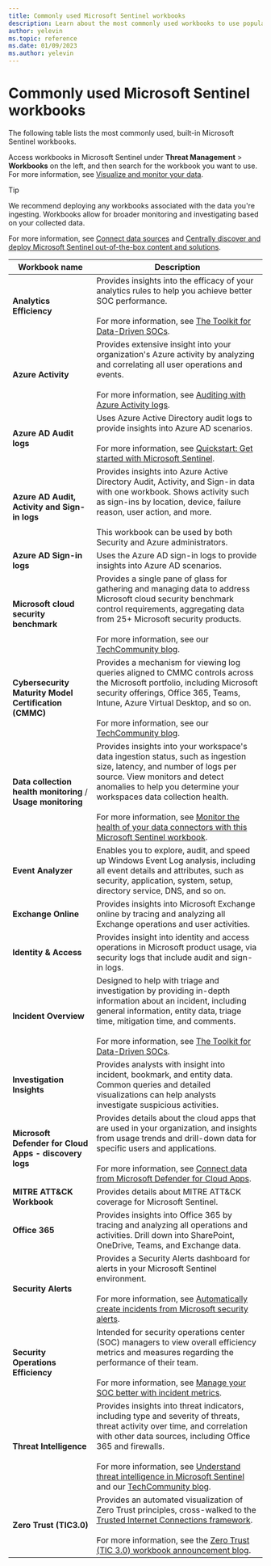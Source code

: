 ```yaml
---
title: Commonly used Microsoft Sentinel workbooks
description: Learn about the most commonly used workbooks to use popular, out-of-the-box Microsoft Sentinel resources.
author: yelevin
ms.topic: reference
ms.date: 01/09/2023
ms.author: yelevin
---
```


# Commonly used Microsoft Sentinel workbooks

The following table lists the most commonly used, built-in Microsoft Sentinel workbooks.

Access workbooks in Microsoft Sentinel under **Threat Management** > **Workbooks** on the left, and then search for the workbook you want to use. For more information, see [Visualize and monitor your data](monitor-your-data.md).

> [!TIP]
> We recommend deploying any workbooks associated with the data you're ingesting. Workbooks allow for broader monitoring and investigating based on your collected data.
>
> For more information, see [Connect data sources](connect-data-sources.md) and [Centrally discover and deploy Microsoft Sentinel out-of-the-box content and solutions](sentinel-solutions-deploy.md).
>

|Workbook name  |Description  |
|---------|---------|
|**Analytics Efficiency**     |  Provides insights into the efficacy of your analytics rules to help you achieve better SOC performance. <br><br>For more information, see [The Toolkit for Data-Driven SOCs](https://techcommunity.microsoft.com/t5/azure-sentinel/the-toolkit-for-data-driven-socs/ba-p/2143152).|
|**Azure Activity**     |     Provides extensive insight into your organization's Azure activity by analyzing and correlating all user operations and events. <br><br>For more information, see [Auditing with Azure Activity logs](audit-sentinel-data.md#auditing-with-azure-activity-logs).    |
|**Azure AD Audit logs**     |  Uses Azure Active Directory audit logs to provide insights into Azure AD scenarios. <br><br>For more information, see  [Quickstart: Get started with Microsoft Sentinel](get-visibility.md).     |
|**Azure AD Audit, Activity and Sign-in logs**     |   Provides insights into Azure Active Directory Audit, Activity, and Sign-in data with one workbook. Shows activity such as sign-ins by location, device, failure reason, user action, and more. <br><br> This workbook can be used by both Security and Azure administrators.   |
|**Azure AD Sign-in logs**     | Uses the Azure AD sign-in logs to provide insights into Azure AD scenarios.        |
| **Microsoft cloud security benchmark** | Provides a single pane of glass for gathering and managing data to address Microsoft cloud security benchmark control requirements, aggregating data from 25+ Microsoft security products. <br><br>For more information, see our [TechCommunity blog](https://techcommunity.microsoft.com/t5/microsoft-defender-for-cloud/what-s-new-azure-security-benchmark-workbook-preview/ba-p/2865930). |
|**Cybersecurity Maturity Model Certification (CMMC)**     |   Provides a mechanism for viewing log queries aligned to CMMC controls across the Microsoft portfolio, including Microsoft security offerings, Office 365, Teams, Intune, Azure Virtual Desktop, and so on. <br><br>For more information, see our [TechCommunity blog](https://techcommunity.microsoft.com/t5/azure-sentinel/what-s-new-cybersecurity-maturity-model-certification-cmmc/ba-p/2111184).|
|**Data collection health monitoring** / **Usage monitoring**     |  Provides insights into your workspace's data ingestion status, such as ingestion size, latency, and number of logs per source. View monitors and detect anomalies to help you determine your workspaces data collection health. <br><br>For more information, see [Monitor the health of your data connectors with this Microsoft Sentinel workbook](monitor-data-connector-health.md).    |
|**Event Analyzer**     |  Enables you to explore, audit, and speed up Windows Event Log analysis, including all event details and attributes, such as security, application, system, setup, directory service, DNS, and so on.       |
|**Exchange Online**     |Provides insights into Microsoft Exchange online by tracing and analyzing all Exchange operations and user activities.         |
|**Identity & Access**     |   Provides insight into identity and access operations in Microsoft product usage, via security logs that include audit and sign-in logs.     |
|**Incident Overview**     |   Designed to help with triage and investigation by providing in-depth information about an incident, including general information, entity data, triage time, mitigation time, and comments. <br><br>For more information, see [The Toolkit for Data-Driven SOCs](https://techcommunity.microsoft.com/t5/azure-sentinel/the-toolkit-for-data-driven-socs/ba-p/2143152).      |
|<a name="investigation-insights"></a>**Investigation Insights**     | Provides analysts with insight into incident, bookmark, and entity data. Common queries and detailed visualizations can help analysts investigate suspicious activities.     |
|**Microsoft Defender for Cloud Apps - discovery logs**     |   Provides details about the cloud apps that are used in your organization, and insights from usage trends and drill-down data for specific users and applications.  <br><br>For more information, see [Connect data from Microsoft Defender for Cloud Apps](./data-connectors/microsoft-defender-for-cloud-apps.md).|
|**MITRE ATT&CK Workbook**     |   Provides details about MITRE ATT&CK coverage for Microsoft Sentinel.      |
|**Office 365**     | Provides insights into Office 365 by tracing and analyzing all operations and activities. Drill down into SharePoint, OneDrive, Teams, and Exchange data.       |
|**Security Alerts**     |  Provides a Security Alerts dashboard for alerts in your Microsoft Sentinel environment. <br><br>For more information, see [Automatically create incidents from Microsoft security alerts](create-incidents-from-alerts.md).      |
|**Security Operations Efficiency**     |  Intended for security operations center (SOC) managers to view overall efficiency metrics and measures regarding the performance of their team. <br><br>For more information, see [Manage your SOC better with incident metrics](manage-soc-with-incident-metrics.md).  |
|**Threat Intelligence**     | Provides insights into threat indicators, including type and severity of threats, threat activity over time, and correlation with other data sources, including Office 365 and firewalls.  <br><br>For more information, see [Understand threat intelligence in Microsoft Sentinel](understand-threat-intelligence.md) and our [TechCommunity blog](https://techcommunity.microsoft.com/t5/microsoft-sentinel-blog/what-s-new-azure-sentinel-threat-intelligence-workbook/ba-p/2858265).   |
|**Zero Trust (TIC3.0)**     |  Provides an automated visualization of Zero Trust principles, cross-walked to the [Trusted Internet Connections framework](https://www.cisa.gov/trusted-internet-connections).   <br><br>For more information, see the [Zero Trust (TIC 3.0) workbook announcement blog](https://techcommunity.microsoft.com/t5/public-sector-blog/announcing-the-azure-sentinel-zero-trust-tic3-0-workbook/ba-p/2313761).  |
